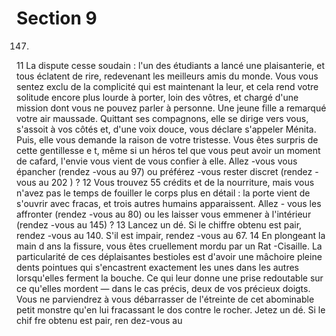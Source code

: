 # Section 9

147.
11
La dispute cesse soudain : l'un des étudiants a lancé une
plaisanterie, et tous éclatent de rire,  redevenant les meilleurs
amis du monde. Vous vous sentez exclu de la complicité qui est
maintenant la leur, et cela rend votre solitude encore plus lourde
à porter, loin des vôtres, et chargé d'une mission dont vous ne
pouvez parler à personne. Une jeune fille a remarqué votre air
maussade. Quittant ses compagnons, elle se dirige vers vous,
s'assoit à vos côtés et, d'une voix douce, vous déclare s'appeler
Ménita. Puis, elle vous demande la raison de votre tristesse. Vous
êtes surpris de cette gentillesse e t, même si un héros tel que vous
peut avoir un moment de cafard, l'envie vous vient de vous
confier à elle. Allez -vous vous épancher (rendez -vous au 97) ou
préférez -vous rester discret (rendez -vous au 202 ) ?
12
Vous trouvez 55 crédits et de la nourriture, mais vous n'avez pas
le temps de fouiller le corps plus en détail : la porte vient de
s'ouvrir avec fracas, et trois autres humains apparaissent. Allez -
vous les affronter (rendez -vous au 80) ou les laisser vous
emmener à l'intérieur (rendez -vous au 145) ?
13
Lancez un dé. Si le chiffre obtenu est pair, rendez -vous au 140.
S'il est impair, rendez -vous au 67.
14
En plongeant la main d ans la fissure, vous êtes cruellement
mordu par un Rat -Cisaille. La particularité de ces déplaisantes
bestioles est d'avoir une mâchoire pleine dents pointues qui
s'encastrent exactement les unes dans les autres lorsqu'elles
ferment la bouche. Ce qui leur donne une prise redoutable sur ce
qu'elles mordent — dans le cas précis, deux de vos précieux
doigts. Vous ne parviendrez à vous débarrasser de l'étreinte de
cet abominable petit monstre qu'en lui fracassant le dos contre le
rocher. Jetez un dé. Si le chif fre obtenu est pair, ren dez-vous au
